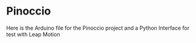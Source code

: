 # Pinoccio

Here is the Arduino file for the Pinoccio project and a Python Interface for test with Leap Motion

